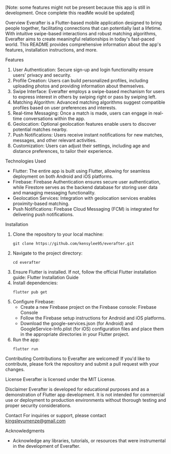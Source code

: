 [Note: some features might not be present because this app is still in development. Once complete this readMe would be updated]



Overview
Everafter is a Flutter-based mobile application designed to bring people together, facilitating connections that can potentially last a lifetime. With intuitive swipe-based interactions and robust matching algorithms, Everafter aims to create meaningful relationships in today's fast-paced world. This README provides comprehensive information about the app's features, installation instructions, and more.

Features
1. User Authentication: Secure sign-up and login functionality ensure users' privacy and security.
2. Profile Creation: Users can build personalized profiles, including uploading photos and providing information about themselves.
3. Swipe Interface: Everafter employs a swipe-based mechanism for users to express interest in others by swiping right or pass by swiping left.
4. Matching Algorithm: Advanced matching algorithms suggest compatible profiles based on user preferences and interests.
5. Real-time Messaging: Once a match is made, users can engage in real-time conversations within the app.
6. Geolocation: Optional geolocation features enable users to discover potential matches nearby.
7. Push Notifications: Users receive instant notifications for new matches, messages, and other relevant activities.
8. Customization: Users can adjust their settings, including age and distance preferences, to tailor their experience.

Technologies Used
- Flutter: The entire app is built using Flutter, allowing for seamless deployment on both Android and iOS platforms.
- Firebase: Firebase Authentication ensures secure user authentication, while Firestore serves as the backend database for storing user data and managing messaging functionality.
- Geolocation Services: Integration with geolocation services enables proximity-based matching.
- Push Notifications: Firebase Cloud Messaging (FCM) is integrated for delivering push notifications.

Installation
1. Clone the repository to your local machine:
   ```
   git clone https://github.com/kensylee95/everafter.git
   ```
2. Navigate to the project directory:
   ```
   cd everafter
   ```
3. Ensure Flutter is installed. If not, follow the official Flutter installation guide: Flutter Installation Guide
4. Install dependencies:
   ```
   flutter pub get
   ```
5. Configure Firebase:
   - Create a new Firebase project on the Firebase console: Firebase Console
   - Follow the Firebase setup instructions for Android and iOS platforms.
   - Download the google-services.json (for Android) and GoogleService-Info.plist (for iOS) configuration files and place them in the appropriate directories in your Flutter project.
6. Run the app:
   ```
   flutter run
   ```

Contributing
Contributions to Everafter are welcomed! If you'd like to contribute, please fork the repository and submit a pull request with your changes.

License
Everafter is licensed under the MIT License.

Disclaimer
Everafter is developed for educational purposes and as a demonstration of Flutter app development. It is not intended for commercial use or deployment to production environments without thorough testing and proper security considerations.

Contact
For inquiries or support, please contact kingsleyumenze@gmail.com

Acknowledgments
- Acknowledge any libraries, tutorials, or resources that were instrumental in the development of Everafter.
